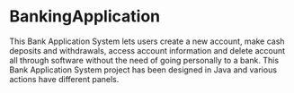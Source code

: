 # BankingApplication
This Bank Application System lets users create a new account, make cash deposits and withdrawals, access account information and delete account all through software without the need of going personally to a bank. This Bank Application System project has been designed in Java and various actions have different panels.
